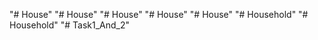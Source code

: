 "# House" 
"# House" 
"# House" 
"# House" 
"# House" 
"# Household" 
"# Household" 
"# Task1_And_2" 
